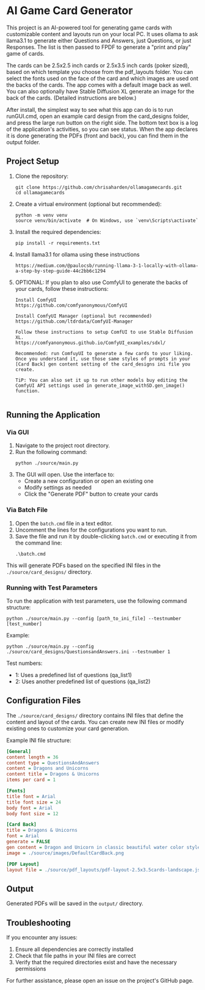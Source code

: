 # AI Game Card Generator

This project is an AI-powered tool for generating game cards with customizable content and layouts run on your local PC.
It uses ollama to ask llama3.1 to generate either Questions and Answers, just Questions, or just Responses. The list is then passed to FPDF to generate a "print and play" game of cards.  

The cards can be 2.5x2.5 inch cards or 2.5x3.5 inch cards (poker sized), based on which template you choose from the pdf_layouts folder.  You can select the fonts used on the face of the card and which images are used ont the backs of the cards.  The app comes with a default image back as well.  You can also optionally have Stable Diffusion XL generate an image for the back of the cards.  (Detailed instructions are below.)

After install, the simplest way to see what this app can do is to run runGUI.cmd,  open an example card design from the card_designs folder, and press the large run button on the right side.  The bottom text box is a log of the application's activities, so you can see status.  When the app declares it is done generating the PDFs (front and back), you can find them in the output folder.


## Project Setup

1. Clone the repository:
   ```
   git clone https://github.com/chrisaharden/ollamagamecards.git
   cd ollamagamecards
   ```

2. Create a virtual environment (optional but recommended):
   ```
   python -m venv venv
   source venv/bin/activate  # On Windows, use `venv\Scripts\activate`
   ```

3. Install the required dependencies:
   ```
   pip install -r requirements.txt
   ```

4. Install llama3.1 for ollama using these instructions
   ```
   https://medium.com/@paulocsb/running-llama-3-1-locally-with-ollama-a-step-by-step-guide-44c2bb6c1294
   ```

4. OPTIONAL: If you plan to also use ComfyUI to generate the backs of your cards, follow these instructions:
   ```
   Install ComfyUI
   https://github.com/comfyanonymous/ComfyUI

   Install ComfyUI Manager (optional but recommended)
   https://github.com/ltdrdata/ComfyUI-Manager

   Follow these instructions to setup ComfUI to use Stable Diffusion XL.  
   https://comfyanonymous.github.io/ComfyUI_examples/sdxl/
   
   Recommended: run ComfuyUI to generate a few cards to your liking.  Once you understand it, use those same styles of prompts in your [Card Back] gen content setting of the card_designs ini file you create.

   TiP: You can also set it up to run other models buy editing the ComfyUI API settings used in generate_image_withSD.gen_image() function.


   ```

## Running the Application

### Via GUI

1. Navigate to the project root directory.
2. Run the following command:
   ```
   python ./source/main.py
   ```
3. The GUI will open. Use the interface to:
   - Create a new configuration or open an existing one
   - Modify settings as needed
   - Click the "Generate PDF" button to create your cards

### Via Batch File

1. Open the `batch.cmd` file in a text editor.
2. Uncomment the lines for the configurations you want to run.
3. Save the file and run it by double-clicking `batch.cmd` or executing it from the command line:
   ```
   .\batch.cmd
   ```

This will generate PDFs based on the specified INI files in the `./source/card_designs/` directory.

### Running with Test Parameters

To run the application with test parameters, use the following command structure:

```
python ./source/main.py --config [path_to_ini_file] --testnumber [test_number]
```

Example:
```
python ./source/main.py --config ./source/card_designs/QuestionsandAnswers.ini --testnumber 1
```

Test numbers:
- 1: Uses a predefined list of questions (qa_list1)
- 2: Uses another predefined list of questions (qa_list2)

## Configuration Files

The `./source/card_designs/` directory contains INI files that define the content and layout of the cards. You can create new INI files or modify existing ones to customize your card generation.

Example INI file structure:
```ini
[General]
content length = 36
content type = QuestionsAndAnswers
content = Dragons and Unicorns
content title = Dragons & Unicorns
items per card = 1

[Fonts]
title font = Arial
title font size = 24
body font = Arial
body font size = 12

[Card Back]
title = Dragons & Unicorns
font = Arial
generate = FALSE
gen content = Dragon and Unicorn in classic beautiful water color style
image = ./source/images/DefaultCardBack.png

[PDF Layout]
layout file = ./source/pdf_layouts/pdf-layout-2.5x3.5cards-landscape.json
```

## Output

Generated PDFs will be saved in the `output/` directory.

## Troubleshooting

If you encounter any issues:
1. Ensure all dependencies are correctly installed
2. Check that file paths in your INI files are correct
3. Verify that the required directories exist and have the necessary permissions

For further assistance, please open an issue on the project's GitHub page.
